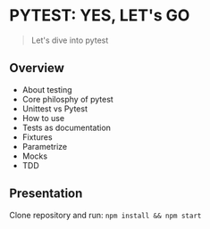 # PYTEST: YES, LET's GO

> Let's dive into pytest

## Overview

- About testing
- Core philosphy of pytest
- Unittest vs Pytest
- How to use
- Tests as documentation
- Fixtures
- Parametrize
- Mocks
- TDD

## Presentation

Clone repository and run: `npm install && npm start`
